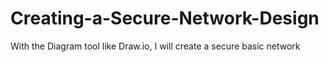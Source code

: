 # Creating-a-Secure-Network-Design
With the Diagram tool like Draw.io, I will create a secure basic network  
